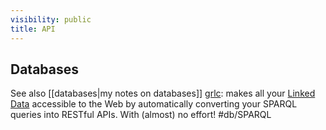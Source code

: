 ```yaml
---
visibility: public
title: API
---
```

## Databases

See also [[databases|my notes on databases]]
[grlc](https://grlc.io/): makes all your [Linked Data](https://www.w3.org/DesignIssues/LinkedData.html) accessible to the Web by automatically converting your SPARQL queries into RESTful APIs. With (almost) no effort! #db/SPARQL
